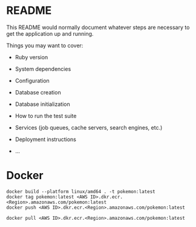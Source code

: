 # README

This README would normally document whatever steps are necessary to get the
application up and running.

Things you may want to cover:

- Ruby version

- System dependencies

- Configuration

- Database creation

- Database initialization

- How to run the test suite

- Services (job queues, cache servers, search engines, etc.)

- Deployment instructions

- ...

# Docker

```
docker build --platform linux/amd64 . -t pokemon:latest
docker tag pokemon:latest <AWS ID>.dkr.ecr.<Region>.amazonaws.com/pokemon:latest
docker push <AWS ID>.dkr.ecr.<Region>.amazonaws.com/pokemon:latest

docker pull <AWS ID>.dkr.ecr.<Region>.amazonaws.com/pokemon:latest
```
